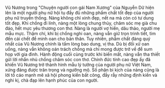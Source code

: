 Vũ Nương trong "Chuyện người con gái Nam Xương" của Nguyễn Dữ hiện lên là một người phụ nữ hội tụ đầy đủ những phẩm chất tốt đẹp của người phụ nữ truyền thống. Nàng không chỉ xinh đẹp, nết na mà còn có tư dung tốt đẹp. Khi chồng đi lính, nàng một lòng chung thủy, chăm sóc mẹ già chu đáo, hết mực yêu thương con thơ. Nàng là người vợ hiền, dâu thảo, người mẹ mẫu mực. Thậm chí, khi bị chồng nghi oan, nàng vẫn giữ trọn trinh tiết, tìm đến cái chết để minh oan cho bản thân. Tuy nhiên, phẩm chất đáng quý nhất của Vũ Nương chính là tấm lòng bao dung, vị tha. Dù bị đối xử oan uổng, nàng vẫn không oán trách chồng mà chỉ mong được trở về để sum họp với gia đình. Hành động cuối cùng trước khi biến mất, nàng vẫn tha thiết gửi lời nhắn nhủ chồng chăm sóc con thơ. Chính đức tính cao đẹp ấy đã khiến Vũ Nương trở thành hình mẫu lý tưởng của người phụ nữ Việt Nam, xứng đáng được trân trọng và ngưỡng mộ. Số phận bi kịch của nàng cũng là lời tố cáo mạnh mẽ xã hội phong kiến bất công, đầy rẫy những định kiến và nghi kị, chà đạp lên hạnh phúc của con người.
